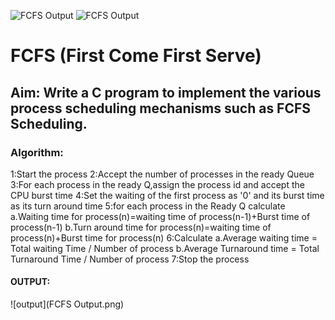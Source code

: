 ![FCFS Output](https://user-images.githubusercontent.com/85677117/121515099-681ac280-ca0a-11eb-91a0-204487ad8bfe.png)
![FCFS Output](https://user-images.githubusercontent.com/85677117/121514987-46214000-ca0a-11eb-82dd-9313708d8baa.png)
# FCFS (First Come First Serve)
## Aim: Write a C program to implement the various process scheduling mechanisms such as FCFS Scheduling.
### Algorithm:
1:Start the process
2:Accept the number of processes in the ready Queue
3:For each process in the ready Q,assign the process id and accept the CPU burst time
4:Set the waiting of the first process as '0' and its burst time as its turn around time
5:for each process in the Ready Q calculate
  a.Waiting time for process(n)=waiting time of process(n-1)+Burst time of process(n-1)
  b.Turn around time for process(n)=waiting time of process(n)+Burst time for process(n)
6:Calculate
  a.Average waiting time = Total waiting Time / Number of process
  b.Average Turnaround time = Total Turnaround Time / Number of process
7:Stop the process
#### OUTPUT:
![output](FCFS Output.png)

